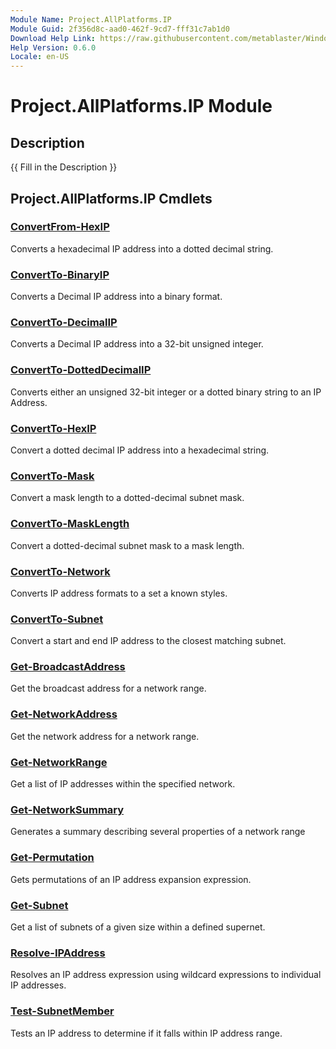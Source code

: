 ```yaml
---
Module Name: Project.AllPlatforms.IP
Module Guid: 2f356d8c-aad0-462f-9cd7-fff31c7ab1d0
Download Help Link: https://raw.githubusercontent.com/metablaster/WindowsFirewallRuleset/develop/Config/Content/0.6.0
Help Version: 0.6.0
Locale: en-US
---
```


# Project.AllPlatforms.IP Module
## Description
{{ Fill in the Description }}

## Project.AllPlatforms.IP Cmdlets
### [ConvertFrom-HexIP](ConvertFrom-HexIP.md)
Converts a hexadecimal IP address into a dotted decimal string.

### [ConvertTo-BinaryIP](ConvertTo-BinaryIP.md)
Converts a Decimal IP address into a binary format.

### [ConvertTo-DecimalIP](ConvertTo-DecimalIP.md)
Converts a Decimal IP address into a 32-bit unsigned integer.

### [ConvertTo-DottedDecimalIP](ConvertTo-DottedDecimalIP.md)
Converts either an unsigned 32-bit integer or a dotted binary string to an IP Address.

### [ConvertTo-HexIP](ConvertTo-HexIP.md)
Convert a dotted decimal IP address into a hexadecimal string.

### [ConvertTo-Mask](ConvertTo-Mask.md)
Convert a mask length to a dotted-decimal subnet mask.

### [ConvertTo-MaskLength](ConvertTo-MaskLength.md)
Convert a dotted-decimal subnet mask to a mask length.

### [ConvertTo-Network](ConvertTo-Network.md)
Converts IP address formats to a set a known styles.

### [ConvertTo-Subnet](ConvertTo-Subnet.md)
Convert a start and end IP address to the closest matching subnet.

### [Get-BroadcastAddress](Get-BroadcastAddress.md)
Get the broadcast address for a network range.

### [Get-NetworkAddress](Get-NetworkAddress.md)
Get the network address for a network range.

### [Get-NetworkRange](Get-NetworkRange.md)
Get a list of IP addresses within the specified network.

### [Get-NetworkSummary](Get-NetworkSummary.md)
Generates a summary describing several properties of a network range

### [Get-Permutation](Get-Permutation.md)
Gets permutations of an IP address expansion expression.

### [Get-Subnet](Get-Subnet.md)
Get a list of subnets of a given size within a defined supernet.

### [Resolve-IPAddress](Resolve-IPAddress.md)
Resolves an IP address expression using wildcard expressions to individual IP addresses.

### [Test-SubnetMember](Test-SubnetMember.md)
Tests an IP address to determine if it falls within IP address range.

